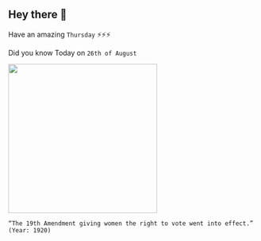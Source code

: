 ## Hey there 👋
Have an amazing `Thursday` ⚡⚡⚡

Did you know Today on `26th of August`
 
 [<img src="https://www.archives.gov/files/exhibits/featured-documents/amendment-19/images/amendment-19-l.jpg" width="300" />](https://www.ourdocuments.gov/doc.php?flash=false&doc=63) 
 ```
“The 19th Amendment giving women the right to vote went into effect.” (Year: 1920)
```
